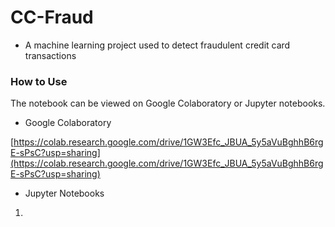 # CC-Fraud

- A machine learning project used to detect fraudulent credit card transactions

### How to Use

The notebook can be viewed on Google Colaboratory or Jupyter notebooks.

- Google Colaboratory

[https://colab.research.google.com/drive/1GW3Efc_JBUA_5y5aVuBghhB6rgE-sPsC?usp=sharing](https://colab.research.google.com/drive/1GW3Efc_JBUA_5y5aVuBghhB6rgE-sPsC?usp=sharing)

- Jupyter Notebooks

1.
